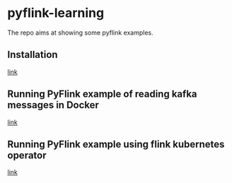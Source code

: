 # pyflink-learning
The repo aims at showing some pyflink examples.

## Installation
[link](./install/install.md)

## Running PyFlink example of reading kafka messages in Docker
[link](./pyflink-using-docker/README.md)

## Running PyFlink example using flink kubernetes operator
[link](./pyflink-using-k8s-operator/README.md)
